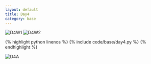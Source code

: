 ```yaml
---
layout: default
title: Day4
category: base
---
```


![D4W1](https://cdn.jsdelivr.net/gh/102300671/image@main/pydevbase/D4W1.png)
![D4W2](https://cdn.jsdelivr.net/gh/102300671/image@main/pydevbase/D4W2.png)

{% highlight python linenos %}
{% include code/base/day4.py %}
{% endhighlight %}

![D4A](https://cdn.jsdelivr.net/gh/102300671/image@main/pydevbase/D4A.png)
